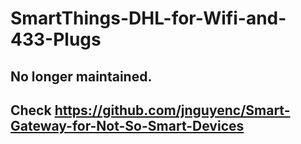 # SmartThings-DHL-for-Wifi-and-433-Plugs
## No longer maintained.
## Check https://github.com/jnguyenc/Smart-Gateway-for-Not-So-Smart-Devices
